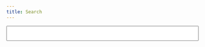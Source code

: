 ```yaml
---
title: Search
---
```


<input type="search" id="search-input" data-info-init="Initializing..."
  data-text-length=500 data-limit=100 data-delay=300>

<div class="search-results">
<section>
<h2><a target="_blank"></a></h2>
<div class="search-preview"></div>
</section>
</div>

<script src="https://cdn.jsdelivr.net/npm/fuse.js@6.6.2" defer></script>
<script src="/js/fuse-search.js" defer></script>
<script>
    // const options = {
    //     getFn: (obj, path) => {
    //         // Use the default `get` function
    //         const value = Fuse.config.getFn(obj, path)
    //         // ... do something with `value`
    //         return value
    //     }
    // }
</script>


<style type="text/css">
#search-input {
  width: 100%;
  font-size: 1.2em;
  padding: .5em;
}
.search-results b {
  background-color: yellow;
}
.search-preview {
  margin-left: 2em;
}
</style>
